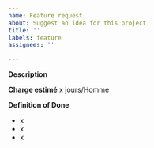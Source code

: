 ```yaml
---
name: Feature request
about: Suggest an idea for this project
title: ''
labels: feature
assignees: ''

---
```


**Description**


**Charge estimé**
x jours/Homme

**Definition of Done**
- x
- x
- x
